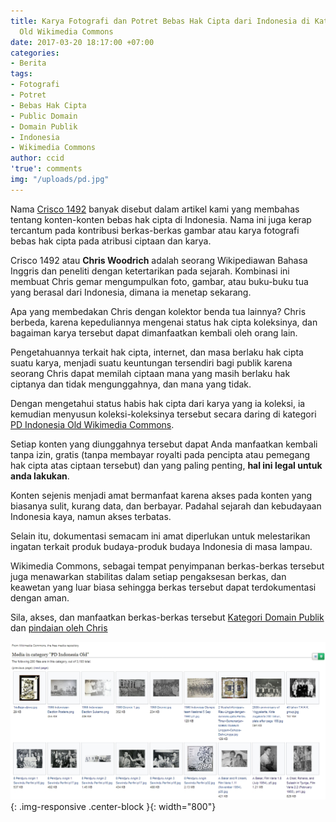 ```yaml
---
title: Karya Fotografi dan Potret Bebas Hak Cipta dari Indonesia di Kategori PD Indonesian
  Old Wikimedia Commons
date: 2017-03-20 18:17:00 +07:00
categories:
- Berita
tags:
- Fotografi
- Potret
- Bebas Hak Cipta
- Public Domain
- Domain Publik
- Indonesia
- Wikimedia Commons
author: ccid
'true': comments
img: "/uploads/pd.jpg"
---
```


Nama [Crisco 1492](https://commons.wikimedia.org/wiki/User:Crisco_1492) banyak disebut dalam artikel kami yang membahas tentang konten-konten bebas hak cipta di Indonesia. Nama ini juga kerap tercantum pada kontribusi berkas-berkas gambar atau karya fotografi bebas hak cipta pada atribusi ciptaan dan karya. 

Crisco 1492 atau **Chris Woodrich** adalah seorang Wikipediawan Bahasa Inggris dan peneliti dengan ketertarikan pada sejarah. Kombinasi ini membuat Chris gemar mengumpulkan foto, gambar, atau buku-buku tua yang berasal dari Indonesia, dimana ia menetap sekarang. 

Apa yang membedakan Chris dengan kolektor benda tua lainnya? Chris berbeda, karena kepeduliannya mengenai status hak cipta koleksinya, dan bagaiman karya tersebut dapat dimanfaatkan kembali oleh orang lain. 

Pengetahuannya terkait hak cipta, internet, dan masa berlaku hak cipta suatu karya, menjadi suatu keuntungan tersendiri bagi publik karena seorang Chris dapat memilah ciptaan mana yang masih berlaku hak ciptanya dan tidak mengunggahnya, dan mana yang tidak. 

Dengan mengetahui status habis hak cipta dari karya yang ia koleksi, ia kemudian menyusun koleksi-koleksinya tersebut secara daring di kategori [PD Indonesia Old Wikimedia Commons](https://commons.wikimedia.org/wiki/Category:PD_Indonesia_Old).

Setiap konten yang diunggahnya tersebut dapat Anda manfaatkan kembali tanpa izin, gratis (tanpa membayar royalti pada pencipta atau pemegang hak cipta atas ciptaan tersebut) dan yang paling penting, **hal ini legal untuk anda lakukan**. 

Konten sejenis menjadi amat bermanfaat karena akses pada konten yang biasanya sulit, kurang data, dan berbayar. Padahal sejarah dan kebudayaan Indonesia kaya, namun akses terbatas. 

Selain itu, dokumentasi semacam ini amat diperlukan untuk melestarikan ingatan terkait produk budaya-produk budaya Indonesia di masa lampau. 

Wikimedia Commons, sebagai tempat penyimpanan berkas-berkas tersebut juga menawarkan stabilitas dalam setiap pengaksesan berkas, dan keawetan yang luar biasa sehingga berkas tersebut dapat terdokumentasi dengan aman.

Sila, akses, dan manfaatkan berkas-berkas tersebut [Kategori Domain Publik](https://commons.wikimedia.org/wiki/Category:PD_Indonesia_Old) dan [pindaian oleh Chris](https://commons.wikimedia.org/wiki/Category:Scans_by_Chris_Woodrich) 

![pd.jpg](/uploads/pd.jpg){: .img-responsive .center-block }{: width="800"}